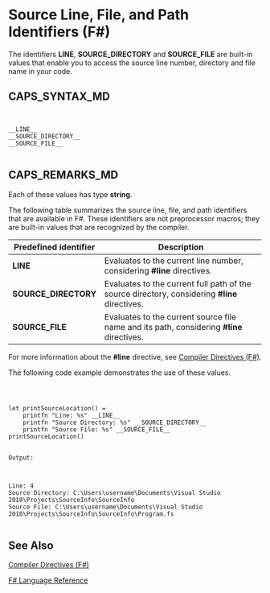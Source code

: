 # Source Line, File, and Path Identifiers (F#)

The identifiers **__LINE__**, **__SOURCE_DIRECTORY__** and **__SOURCE_FILE__** are built-in values that enable you to access the source line number, directory and file name in your code.


## CAPS_SYNTAX_MD



```


__LINE__
__SOURCE_DIRECTORY__
__SOURCE_FILE__


```



## CAPS_REMARKS_MD
Each of these values has type **string**.

The following table summarizes the source line, file, and path identifiers that are available in F#. These identifiers are not preprocessor macros; they are built-in values that are recognized by the compiler.



|Predefined identifier|Description|
|---------------------|-----------|
|**__LINE__**|Evaluates to the current line number, considering **#line** directives.|
|**__SOURCE_DIRECTORY__**|Evaluates to the current full path of the source directory, considering **#line** directives.|
|**__SOURCE_FILE__**|Evaluates to the current source file name and its path, considering **#line** directives.|
For more information about the **#line** directive, see [Compiler Directives &#40;F&#35;&#41;](Compiler+Directives+%28F%23%29.md).

The following code example demonstrates the use of these values.



```



let printSourceLocation() =
    printfn "Line: %s" __LINE__
    printfn "Source Directory: %s" __SOURCE_DIRECTORY__
    printfn "Source File: %s" __SOURCE_FILE__
printSourceLocation()


```



    Output:




```


Line: 4
Source Directory: C:\Users\username\Documents\Visual Studio 2010\Projects\SourceInfo\SourceInfo
Source File: C:\Users\username\Documents\Visual Studio 2010\Projects\SourceInfo\SourceInfo\Program.fs


```



## See Also
[Compiler Directives &#40;F&#35;&#41;](Compiler+Directives+%28F%23%29.md)

[F&#35; Language Reference](F%23+Language+Reference.md)

